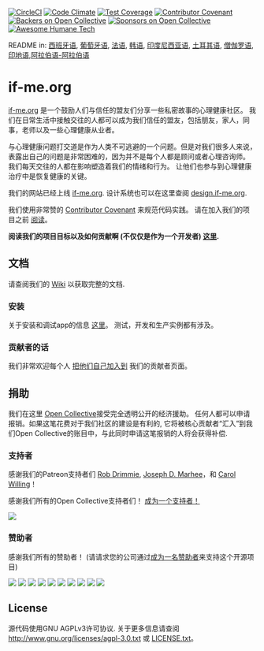 [![CircleCI](https://circleci.com/gh/ifmeorg/ifme/tree/main.svg?style=svg)](https://circleci.com/gh/ifmeorg/ifme/tree/main)
[![Code Climate](https://codeclimate.com/github/ifmeorg/ifme/badges/gpa.svg)](https://codeclimate.com/github/ifmeorg/ifme)
[![Test Coverage](https://api.codeclimate.com/v1/badges/f9444a4d4116720518fe/test_coverage)](https://codeclimate.com/github/ifmeorg/ifme/test_coverage)
[![Contributor Covenant](https://img.shields.io/badge/Contributor%20Covenant-v2.1%20adopted-ff69b4.svg)](code_of_conduct.md)
[![Backers on Open Collective](https://opencollective.com/ifme/backers/badge.svg)](#backers)
[![Sponsors on Open Collective](https://opencollective.com/ifme/sponsors/badge.svg)](#sponsors)
[![Awesome Humane Tech](https://raw.githubusercontent.com/humanetech-community/awesome-humane-tech/main/humane-tech-badge.svg?sanitize=true)](https://github.com/humanetech-community/awesome-humane-tech)

README in: [西班牙语](https://github.com/ifmeorg/ifme/blob/main/README-ES.md), [葡萄牙语](https://github.com/ifmeorg/ifme/blob/main/README-PT.md), [法语](https://github.com/ifmeorg/ifme/blob/main/README-FR.md), [韩语](https://github.com/ifmeorg/ifme/blob/main/README-KO.md), [印度尼西亚语](https://github.com/ifmeorg/ifme/blob/main/README-ID.md), [土耳其语](https://github.com/ifmeorg/ifme/blob/main/README-TR.md), [僧伽罗语](https://github.com/ifmeorg/ifme/blob/main/README-LK.md), [印地语](https://github.com/ifmeorg/ifme/blob/main/README-HI.md),[阿拉伯语-阿拉伯语](https://github.com/ifmeorg/ifme/blob/main/README-Ar.md)

# if-me.org

[if-me.org](https://www.if-me.org/) 是一个鼓励人们与信任的盟友们分享一些私密故事的心理健康社区。
我们在日常生活中接触交往的人都可以成为我们信任的盟友，包括朋友，家人，同事，老师以及一些心理健康从业者。

与心理健康问题打交道是作为人类不可逃避的一个问题。但是对我们很多人来说，表露出自己的问题是非常困难的，因为并不是每个人都是顾问或者心理咨询师。
我们每天交往的人都在影响塑造着我们的情绪和行为。
让他们也参与到心理健康治疗中是恢复健康的关键。

我们的网站已经上线 [if-me.org](https://www.if-me.org/). 设计系统也可以在这里查阅 [design.if-me.org](http://design.if-me.org/).

我们使用非常赞的 [Contributor Covenant](http://contributor-covenant.org) 来规范代码实践。 请在加入我们的项目之前
[阅读](https://github.com/ifmeorg/ifme/blob/main/code_of_conduct.md)。

**阅读我们的项目目标以及如何贡献啊 (不仅仅是作为一个开发者) [这里](https://github.com/ifmeorg/ifme/blob/main/CONTRIBUTING.md).**

## 文档

请查阅我们的 [Wiki](https://github.com/ifmeorg/ifme/wiki) 以获取完整的文档.

### 安装

关于安装和调试app的信息 [这里](https://github.com/ifmeorg/ifme/wiki/Installation)。 测试，开发和生产实例都有涉及。

### 贡献者的话

我们非常欢迎每个人 [把他们自己加入到](https://github.com/ifmeorg/ifme/wiki/Contributor-Blurb) 我们的贡献者页面。

## 捐助

我们在这里
[Open Collective](https://opencollective.com/ifme)接受完全透明公开的经济援助。
任何人都可以申请报销。如果这笔花费对于我们社区的建设是有利的, 它将被核心贡献者“汇入”到我们Open Collective的账目中，与此同时申请这笔报销的人将会获得补偿.

### 支持者

感谢我们的Patreon支持者们 [Rob Drimmie](https://www.patreon.com/user?u=3251857),
[Joseph D. Marhee](https://www.patreon.com/user?u=2899171)，和
[Carol Willing](https://www.patreon.com/user?u=202458)！

感谢我们所有的Open Collective支持者们！
[成为一个支持者！](https://opencollective.com/ifme#backer)

<a href="https://opencollective.com/ifme#backers" target="_blank"><img src="https://opencollective.com/ifme/backers.svg?width=890"></a>

### 赞助者

感谢我们所有的赞助者！ (请请求您的公司通过[成为一名赞助者](https://opencollective.com/ifme#sponsor)来支持这个开源项目)

<section role="presentation">
  <a href="https://opencollective.com/ifme/sponsor/0/website" target="_blank"><img src="https://opencollective.com/ifme/sponsor/0/avatar.svg"></a>
  <a href="https://opencollective.com/ifme/sponsor/1/website" target="_blank"><img src="https://opencollective.com/ifme/sponsor/1/avatar.svg"></a>
  <a href="https://opencollective.com/ifme/sponsor/2/website" target="_blank"><img src="https://opencollective.com/ifme/sponsor/2/avatar.svg"></a>
  <a href="https://opencollective.com/ifme/sponsor/3/website" target="_blank"><img src="https://opencollective.com/ifme/sponsor/3/avatar.svg"></a>
  <a href="https://opencollective.com/ifme/sponsor/4/website" target="_blank"><img src="https://opencollective.com/ifme/sponsor/4/avatar.svg"></a>
  <a href="https://opencollective.com/ifme/sponsor/5/website" target="_blank"><img src="https://opencollective.com/ifme/sponsor/5/avatar.svg"></a>
  <a href="https://opencollective.com/ifme/sponsor/6/website" target="_blank"><img src="https://opencollective.com/ifme/sponsor/6/avatar.svg"></a>
  <a href="https://opencollective.com/ifme/sponsor/7/website" target="_blank"><img src="https://opencollective.com/ifme/sponsor/7/avatar.svg"></a>
  <a href="https://opencollective.com/ifme/sponsor/8/website" target="_blank"><img src="https://opencollective.com/ifme/sponsor/8/avatar.svg"></a>
  <a href="https://opencollective.com/ifme/sponsor/9/website" target="_blank"><img src="https://opencollective.com/ifme/sponsor/9/avatar.svg"></a>
</section>

## License

源代码使用GNU AGPLv3许可协议. 关于更多信息请查阅
http://www.gnu.org/licenses/agpl-3.0.txt 或
[LICENSE.txt](https://github.com/ifmeorg/ifme/blob/main/LICENSE.txt)。
